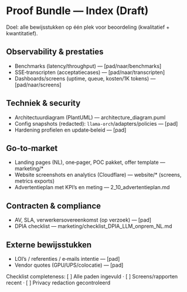 # Proof Bundle — Index (Draft)

Doel: alle bewijsstukken op één plek voor beoordeling (kwalitatief + kwantitatief).

## Observability & prestaties
- Benchmarks (latency/throughput) — [pad/naar/benchmarks]
- SSE‑transcripten (acceptatiecases) — [pad/naar/transcripten]
- Dashboards/screens (uptime, queue, kosten/1K tokens) — [pad/naar/screens]

## Techniek & security
- Architectuurdiagram (PlantUML) — architecture_diagram.puml  
- Config snapshots (redacted): `llama‑orch`/adapters/policies — [pad]
- Hardening profielen en update‑beleid — [pad]

## Go‑to‑market
- Landing pages (NL), one‑pager, POC pakket, offer template — marketing/*
- Website screenshots en analytics (Cloudflare) — website/* (screens, metrics exports)
- Advertentieplan met KPI’s en meting — 2_10_advertentieplan.md

## Contracten & compliance
- AV, SLA, verwerkersovereenkomst (op verzoek) — [pad]
- DPIA checklist — marketing/checklist_DPIA_LLM_onprem_NL.md

## Externe bewijsstukken
- LOI’s / referenties / e‑mails intentie — [pad]
- Vendor quotes (GPU/UPS/colocatie) — [pad]

Checklist completeness: [ ] Alle paden ingevuld  ·  [ ] Screens/rapporten recent  ·  [ ] Privacy redaction gecontroleerd
